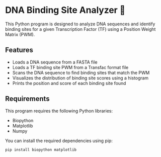 # DNA Binding Site Analyzer  🧬

This Python program is designed to analyze DNA sequences and identify binding sites for a given Transcription Factor (TF) using a Position Weight Matrix (PWM).

## Features

- Loads a DNA sequence from a FASTA file
- Loads a TF binding site PWM from a Transfac format file
- Scans the DNA sequence to find binding sites that match the PWM
- Visualizes the distribution of binding site scores using a histogram
- Prints the position and score of each binding site found

## Requirements

This program requires the following Python libraries:

- Biopython
- Matplotlib
- Numpy

You can install the required dependencies using pip:

```bash
pip install biopython matplotlib
``` 